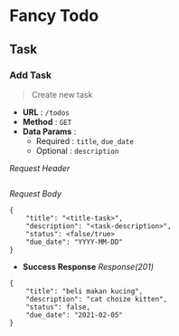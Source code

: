 # Fancy Todo

## Task

### Add Task
> Create new task

- **URL** : `/todos`
- **Method** : `GET`
- **Data Params** :
  - Required : `title`, `due_date`
  - Optional : `description`

_Request Header_
```

```

_Request Body_
```
{
    "title": "<title-task>",
    "description": "<task-description>",
    "status": <false/true>
    "due_date": "YYYY-MM-DD" 
}
```

- **Success Response**
_Response(201)_
```
{
    "title": "beli makan kucing",
    "description": "cat choize kitten",
    "status": false,
    "due_date": "2021-02-05" 
}
```

